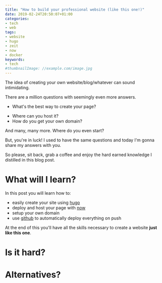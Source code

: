 ```yaml
---
title: "How to build your professional website (like this one!)"
date: 2019-02-24T20:50:07+01:00
categories:
- tech
- web
tags:
- website
- hugo
- zeit
- now
- docker
keywords:
- tech
#thumbnailImage: //example.com/image.jpg
---
```


<!-- So, you want to create your own website/blog/whatever. -->
<!-- Where do you start? -->
<!-- If you're like me, the idea of creating your own website/blog/whatever is intimidating. -->
The idea of creating your own website/blog/whatever can sound intimidating.
<!-- There are a million questions which need to be answered: -->
There are a million questions with seemingly even more answers.

- What's the best way to create your page?
<!-- From scatch? -->
<!-- A framework? -->
<!-- Some kind of editor? -->
<!-- Should you create it from scratch or use some kind of framework? -->
- Where can you host it?
- How do you get your own domain?

And many, many more.
Where do you even start?
<!--more-->

<!-- I certainly thought like that. -->
<!-- Luckily for you, I already did the hard work and then wrote this blog post. -->
<!-- Well, today is your lucky day. -->
But, you're in luck!
I used to have the same questions and today I'm gonna share my answers with you.
<!-- I obviously managed to do this, you're on my blog after all. -->
<!-- And if I can do it, you can too. -->
So please, sit back, grab a coffee and enjoy the hard earned knowledge I distilled in this blog post.

# What will I learn?

In this post you will learn how to:

- easily create your site using [hugo][hugo]
- deploy and host your page with [now][now]
- setup your own domain
- use [github][github] to automatically deploy everything on push

At the end of this you'll have all the skills necessary to create a website **just like this one**.

# Is it hard?

# Alternatives?


[hugo]: https://gohugo.io/
[now]: https://zeit.co/now
[github]: http://github.com/
